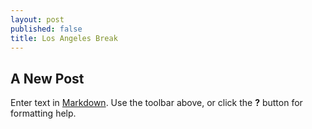 ```yaml
---
layout: post
published: false
title: Los Angeles Break
---
```

## A New Post

Enter text in [Markdown](http://daringfireball.net/projects/markdown/). Use the toolbar above, or click the **?** button for formatting help.

